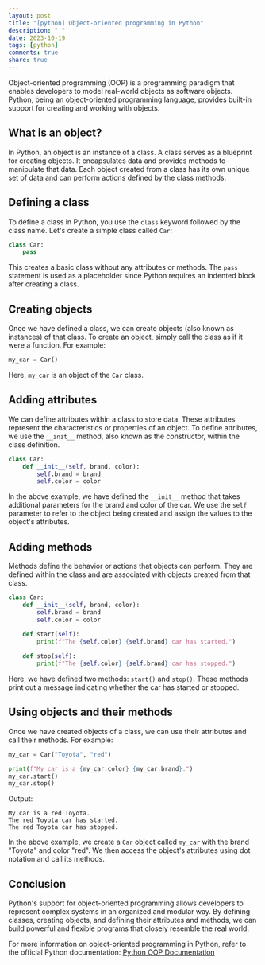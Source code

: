 ```yaml
---
layout: post
title: "[python] Object-oriented programming in Python"
description: " "
date: 2023-10-19
tags: [python]
comments: true
share: true
---
```


Object-oriented programming (OOP) is a programming paradigm that enables developers to model real-world objects as software objects. Python, being an object-oriented programming language, provides built-in support for creating and working with objects.

## What is an object?

In Python, an object is an instance of a class. A class serves as a blueprint for creating objects. It encapsulates data and provides methods to manipulate that data. Each object created from a class has its own unique set of data and can perform actions defined by the class methods.

## Defining a class

To define a class in Python, you use the `class` keyword followed by the class name. Let's create a simple class called `Car`:

```python
class Car:
    pass
```

This creates a basic class without any attributes or methods. The `pass` statement is used as a placeholder since Python requires an indented block after creating a class.

## Creating objects

Once we have defined a class, we can create objects (also known as instances) of that class. To create an object, simply call the class as if it were a function. For example:

```python
my_car = Car()
```

Here, `my_car` is an object of the `Car` class.

## Adding attributes

We can define attributes within a class to store data. These attributes represent the characteristics or properties of an object. To define attributes, we use the `__init__` method, also known as the constructor, within the class definition. 

```python
class Car:
    def __init__(self, brand, color):
        self.brand = brand
        self.color = color
```

In the above example, we have defined the `__init__` method that takes additional parameters for the brand and color of the car. We use the `self` parameter to refer to the object being created and assign the values to the object's attributes.

## Adding methods

Methods define the behavior or actions that objects can perform. They are defined within the class and are associated with objects created from that class.

```python
class Car:
    def __init__(self, brand, color):
        self.brand = brand
        self.color = color
    
    def start(self):
        print(f"The {self.color} {self.brand} car has started.")

    def stop(self):
        print(f"The {self.color} {self.brand} car has stopped.")
```

Here, we have defined two methods: `start()` and `stop()`. These methods print out a message indicating whether the car has started or stopped.

## Using objects and their methods

Once we have created objects of a class, we can use their attributes and call their methods. For example:

```python
my_car = Car("Toyota", "red")

print(f"My car is a {my_car.color} {my_car.brand}.")
my_car.start()
my_car.stop()
```

Output:
```
My car is a red Toyota.
The red Toyota car has started.
The red Toyota car has stopped.
```

In the above example, we create a `Car` object called `my_car` with the brand "Toyota" and color "red". We then access the object's attributes using dot notation and call its methods.

## Conclusion

Python's support for object-oriented programming allows developers to represent complex systems in an organized and modular way. By defining classes, creating objects, and defining their attributes and methods, we can build powerful and flexible programs that closely resemble the real world.

For more information on object-oriented programming in Python, refer to the official Python documentation: [Python OOP Documentation](https://docs.python.org/3/tutorial/classes.html)